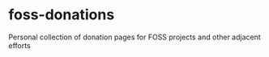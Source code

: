 # foss-donations
Personal collection of donation pages for FOSS projects and other adjacent efforts
